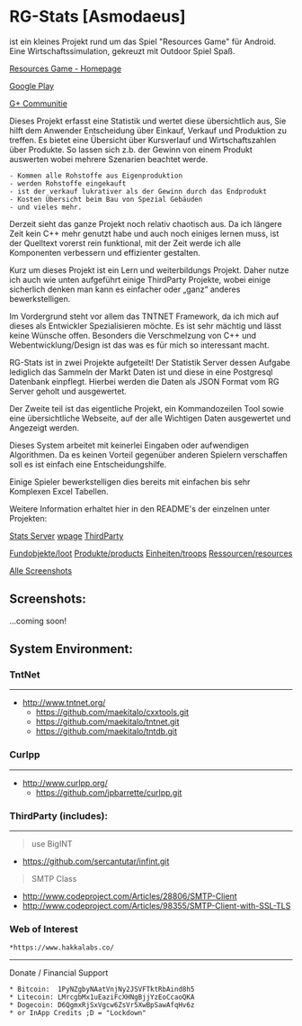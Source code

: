 # RG-Stats [Asmodaeus]

ist ein kleines Projekt rund um das Spiel "Resources Game" für Android.
Eine Wirtschaftssimulation, gekreuzt mit Outdoor Spiel Spaß.

[Resources Game - Homepage](http://www.resources-game.ch/de/)

[Google Play](https://play.google.com/store/apps/details?id=ch.pala.resources&hl=de)

[G+ Communitie](https://plus.google.com/communities/112958899113930417808)

Dieses Projekt erfasst eine Statistik und wertet diese übersichtlich aus,
Sie hilft dem Anwender Entscheidung über Einkauf, Verkauf und Produktion zu 
treffen.
Es bietet eine Übersicht über Kursverlauf und Wirtschaftszahlen über Produkte.
So lassen sich z.b. der Gewinn von einem Produkt auswerten wobei mehrere Szenarien
beachtet werde. 

    - Kommen alle Rohstoffe aus Eigenproduktion
    - werden Rohstoffe eingekauft
    - ist der verkauf lukrativer als der Gewinn durch das Endprodukt
    - Kosten Übersicht beim Bau von Spezial Gebäuden
    - und vieles mehr.
    
Derzeit sieht das ganze Projekt noch relativ chaotisch aus. Da ich längere Zeit kein C++
mehr genutzt habe und auch noch einiges lernen muss, ist der Quelltext vorerst rein funktional,
mit der Zeit werde ich alle Komponenten verbessern und effizienter gestalten.

Kurz um dieses Projekt ist ein Lern und weiterbildungs Projekt.
Daher nutze ich auch wie unten aufgeführt einige ThirdParty Projekte, wobei einige sicherlich
denken man kann es einfacher oder „ganz“ anderes bewerkstelligen. 

Im Vordergrund steht vor allem das TNTNET Framework, da ich mich auf dieses als Entwickler 
Spezialisieren möchte. Es ist sehr mächtig und lässt keine Wünsche offen.
Besonders die Verschmelzung von C++ und Webentwicklung/Design ist das was es für
mich so interessant macht.

RG-Stats ist in zwei Projekte aufgeteilt! 
Der Statistik Server dessen Aufgabe lediglich das Sammeln der Markt Daten ist und diese in eine Postgresql Datenbank
einpflegt. Hierbei werden die Daten als JSON Format vom RG Server geholt und ausgewertet.

Der Zweite teil ist das eigentliche Projekt, ein Kommandozeilen Tool sowie eine übersichtliche Webseite, auf der
alle Wichtigen Daten ausgewertet und Angezeigt werden.

Dieses System arbeitet mit keinerlei Eingaben oder aufwendigen Algorithmen. Da es keinen Vorteil gegenüber anderen
Spielern verschaffen soll es ist einfach eine Entscheidungshilfe.

Einige Spieler bewerkstelligen dies bereits mit einfachen bis sehr Komplexen Excel Tabellen.


Weitere Information erhaltet hier in den README's der einzelnen unter Projekten:

[Stats Server](../stats_server/README.md)
[wpage](../wpage/README.md)
[ThirdParty](../thirdparty/README.md)
    
[Fundobjekte/loot](../loot/README.md)
[Produkte/products](../products/README.md)
[Einheiten/troops](../troops/README.md)
[Ressourcen/resources](../resources/README.md)
        
[Alle Screenshots](../Screenshots/README.md)
        
        
## Screenshots: 

...coming soon!

## System Environment:

### TntNet
-----------------------
* http://www.tntnet.org/
    * https://github.com/maekitalo/cxxtools.git
    * https://github.com/maekitalo/tntnet.git
    * https://github.com/maekitalo/tntdb.git

### Curlpp
-----------------------
* http://www.curlpp.org/
    * https://github.com/jpbarrette/curlpp.git


### ThirdParty (includes):
-----------------------
> use BigINT
* https://github.com/sercantutar/infint.git

> SMTP Class 
* http://www.codeproject.com/Articles/28806/SMTP-Client
* http://www.codeproject.com/Articles/98355/SMTP-Client-with-SSL-TLS


### Web of Interest

    *https://www.hakkalabs.co/
-------------------------------------------------------------------------------------------
Donate / Financial Support

    * Bitcoin:  1PyNZgbyNAatVnjNy2JSVFTktRbAind8h5
    * Litecoin: LMrcgbMx1uEaziFcXHNgBjjYzEoCcaoQKA
    * Dogecoin: D6QgmxRjSxVgcw6ZsVr5XwBpSawAfqHv6z
    * or InApp Credits ;D = "Lockdown"